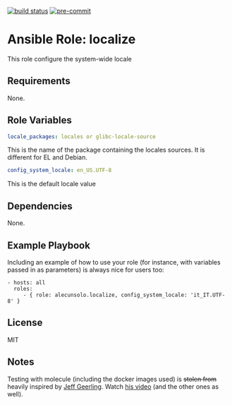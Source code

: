 [![build status](https://github.com/alecunsolo/ansible-role-localize/actions/workflows/ci.yml/badge.svg)](https://github.com/alecunsolo/ansible-role-localize/actions/workflows/ci.yml)
[![pre-commit](https://img.shields.io/badge/pre--commit-enabled-brightgreen?logo=pre-commit)](https://github.com/pre-commit/pre-commit)

Ansible Role: localize
=========

This role configure the system-wide locale

Requirements
------------

None.

Role Variables
--------------

```yaml
locale_packages: locales or glibc-locale-source
```
This is the name of the package containing the locales sources. It is different for EL and Debian.

```yaml
config_system_locale: en_US.UTF-8
```
This is the default locale value

Dependencies
------------

None.

Example Playbook
----------------

Including an example of how to use your role (for instance, with variables passed in as parameters) is always nice for users too:

    - hosts: all
      roles:
         - { role: alecunsolo.localize, config_system_locale: 'it_IT.UTF-8' }

License
-------

MIT

Notes
-----

Testing with molecule (including the docker images used) is ~~stolen from~~ heavily inspired by [Jeff Geerling](https://www.jeffgeerling.com/). Watch [his video](https://youtu.be/FaXVZ60o8L8) (and the other ones as well).
